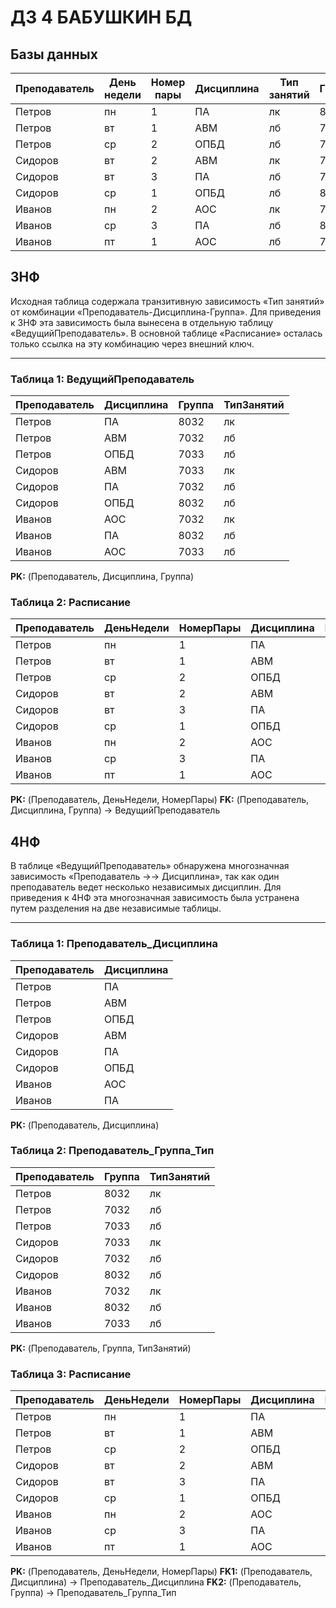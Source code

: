 # ДЗ 4 БАБУШКИН БД

## Базы данных

| Преподаватель | День недели | Номер пары | Дисциплина | Тип занятий | Группа |
|---------------|-------------|------------|------------|-------------|--------|
| Петров        | пн          | 1          | ПА         | лк          | 8032   |
| Петров        | вт          | 1          | АВМ        | лб          | 7032   |
| Петров        | ср          | 2          | ОПБД       | лб          | 7033   |
| Сидоров       | вт          | 2          | АВМ        | лк          | 7033   |
| Сидоров       | вт          | 3          | ПА         | лб          | 7032   |
| Сидоров       | ср          | 1          | ОПБД       | лб          | 8032   |
| Иванов        | пн          | 2          | АОС        | лк          | 7032   |
| Иванов        | ср          | 3          | ПА         | лб          | 8032   |
| Иванов        | пт          | 1          | АОС        | лб          | 7033   |

## 3НФ

Исходная таблица содержала транзитивную зависимость «Тип занятий» от комбинации «Преподаватель-Дисциплина-Группа». Для приведения к 3НФ эта зависимость была вынесена в отдельную таблицу «ВедущийПреподаватель». В основной таблице «Расписание» осталась только ссылка на эту комбинацию через внешний ключ.

---

### Таблица 1: ВедущийПреподаватель

| Преподаватель | Дисциплина | Группа | ТипЗанятий |
|---------------|------------|--------|------------|
| Петров | ПА | 8032 | лк |
| Петров | АВМ | 7032 | лб |
| Петров | ОПБД | 7033 | лб |
| Сидоров | АВМ | 7033 | лк |
| Сидоров | ПА | 7032 | лб |
| Сидоров | ОПБД | 8032 | лб |
| Иванов | АОС | 7032 | лк |
| Иванов | ПА | 8032 | лб |
| Иванов | АОС | 7033 | лб |

**PK:** (Преподаватель, Дисциплина, Группа)

### Таблица 2: Расписание

| Преподаватель | ДеньНедели | НомерПары | Дисциплина | Группа |
|---------------|------------|-----------|------------|--------|
| Петров | пн | 1 | ПА | 8032 |
| Петров | вт | 1 | АВМ | 7032 |
| Петров | ср | 2 | ОПБД | 7033 |
| Сидоров | вт | 2 | АВМ | 7033 |
| Сидоров | вт | 3 | ПА | 7032 |
| Сидоров | ср | 1 | ОПБД | 8032 |
| Иванов | пн | 2 | АОС | 7032 |
| Иванов | ср | 3 | ПА | 8032 |
| Иванов | пт | 1 | АОС | 7033 |

**PK:** (Преподаватель, ДеньНедели, НомерПары)
**FK:** (Преподаватель, Дисциплина, Группа) → ВедущийПреподаватель

## 4НФ


В таблице «ВедущийПреподаватель» обнаружена многозначная зависимость «Преподаватель →→ Дисциплина», так как один преподаватель ведет несколько независимых дисциплин. Для приведения к 4НФ эта многозначная зависимость была устранена путем разделения на две независимые таблицы.

---

### Таблица 1: Преподаватель_Дисциплина

| Преподаватель | Дисциплина |
|---------------|------------|
| Петров | ПА |
| Петров | АВМ |
| Петров | ОПБД |
| Сидоров | АВМ |
| Сидоров | ПА |
| Сидоров | ОПБД |
| Иванов | АОС |
| Иванов | ПА |

**PK:** (Преподаватель, Дисциплина)

### Таблица 2: Преподаватель_Группа_Тип

| Преподаватель | Группа | ТипЗанятий |
|---------------|--------|------------|
| Петров | 8032 | лк |
| Петров | 7032 | лб |
| Петров | 7033 | лб |
| Сидоров | 7033 | лк |
| Сидоров | 7032 | лб |
| Сидоров | 8032 | лб |
| Иванов | 7032 | лк |
| Иванов | 8032 | лб |
| Иванов | 7033 | лб |

**PK:** (Преподаватель, Группа, ТипЗанятий)

### Таблица 3: Расписание

| Преподаватель | ДеньНедели | НомерПары | Дисциплина | Группа |
|---------------|------------|-----------|------------|--------|
| Петров | пн | 1 | ПА | 8032 |
| Петров | вт | 1 | АВМ | 7032 |
| Петров | ср | 2 | ОПБД | 7033 |
| Сидоров | вт | 2 | АВМ | 7033 |
| Сидоров | вт | 3 | ПА | 7032 |
| Сидоров | ср | 1 | ОПБД | 8032 |
| Иванов | пн | 2 | АОС | 7032 |
| Иванов | ср | 3 | ПА | 8032 |
| Иванов | пт | 1 | АОС | 7033 |

**PK:** (Преподаватель, ДеньНедели, НомерПары)
**FK1:** (Преподаватель, Дисциплина) → Преподаватель_Дисциплина
**FK2:** (Преподаватель, Группа) → Преподаватель_Группа_Тип